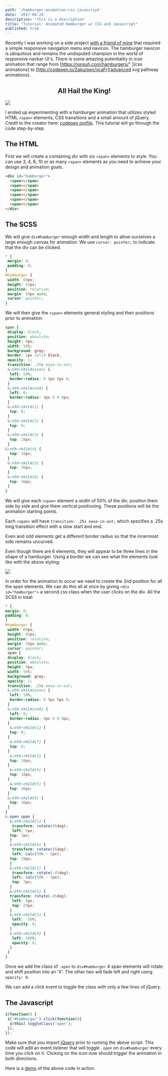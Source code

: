 ```yaml
---
path: '/hamburger-animation-css-javascript'
date: '2017-04-24'
description: 'this is a description'
title: "Tutorial: Animated Hamburger w/ CSS and Javascript"
published: true
---
```


Recently I was working on a side project <a href="http://steveafrost.com">with a friend of mine</a> that required a simple responsive navigation menu and navicon. The hamburger navicon is ubiquitous and remains the undisputed champion in the world of responsive navbar UI's. There is some amazing potentiality in icon animation that range from [https://jonsuh.com/hamburgers/" ](css animations) to [http://codepen.io/Zaku/pen/vcaFr](advanced svg pathway animations).

<h2 style="text-align: center;">All Hail the King!</h2>

![](hamburger.png)

I ended up experimenting with a hamburger animation that utilizes styled HTML `<span>` elements, CSS transitions and a small amount of jQuery. Credit to the creator here: <a href="https://codepen.io/designcouch/">codepen profile</a>. This tutorial will go through the code step-by-step.

<h2>The HTML</h2>

First we will create a containing div with six `<span>` elements to style. You can use 3, 4, 8, 10 or as many `<span>` elements as you need to achieve your design and animation goals.

```html
<div id="hamburger">
  <span></span>
  <span></span>
  <span></span>
  <span></span>
  <span></span>
  <span></span>
</div>
```

<h2>The SCSS</h2>

We will give `div#hamburger` enough width and length to allow ourselves a large enough canvas for animation. We use `cursor: pointer;` to indicate that the div can be clicked.

```scss
* {
 margin: 0;
 padding: 0;
}
#hamburger {
 width: 60px;
 height: 45px;
 position: relative;
 margin: 50px auto;
 cursor: pointer;
}
```

We will then give the `<span>` elements general styling and their positions prior to animation:

```scss
span {
 display: block;
 position: absolute;
 height: 9px;
 width: 50%;
 background: grey;
 border: 1px solid black;
 opacity: 1;
 transition: .25s ease-in-out;
 &:nth-child(even) {
  left: 50%;
  border-radius: 0 9px 9px 0;
 }
 &:nth-child(odd) {
  left: 0;
  border-radius: 9px 0 0 9px;
 }
 &:nth-child(1) {
  top: 0;
 }
 &:nth-child(2) {
  top: 0;
 }
 &:nth-child(3) {
  top: 18px;
 }
&:nth-child(4) {
  top: 18px;
 }
 &:nth-child(5) {
  top: 36px;
 }
 &:nth-child(6) {
  top: 36px;
 }
}
```

We will give each `<span>` element a width of 50% of the div, position them side by side and give them vertical positioning. These positions will be the animation starting points.

Each `<span>` will have `transition: .25s ease-in-out;` which specifies a .25s long transition effect with a slow start and end.

Even and odd elements get a different border radius so that the innermost side remains uncurved.

Even though there are 6 elements, they will appear to be three lines in the shape of a hamburger. Using a border we can see what the elements look like with the above styling:

![](hamburger_border.png)

In order for the animation to occur we need to create the 2nd position for all the span elements. We can do this all at once by giving `<div id="hamburger">` a second css class when the user clicks on the div. All the SCSS in total:

```scss
* {
margin: 0;
padding: 0;
}
#hamburger {
 width: 60px;
 height: 45px;
 position: relative;
 margin: 50px auto;
 cursor: pointer;
 span {
 display: block;
 position: absolute;
 height: 9px;
 width: 50%;
 background: grey;
 opacity: 1;
 transition: .25s ease-in-out;
 &:nth-child(even) {
  left: 50%;
  border-radius: 0 9px 9px 0;
 }
 &:nth-child(odd) {
  left: 0;
  border-radius: 9px 0 0 9px;
 }
  &:nth-child(1) {
  top: 0;
 }
  &:nth-child(2) {
  top: 0;
 }
  &:nth-child(3) {
  top: 18px;
 }
  &:nth-child(4) {
  top: 18px;
 }
  &:nth-child(5) {
  top: 36px;
 }
 &:nth-child(6) {
  top: 36px;
 }
}
&.open span {
  &:nth-child(1) {
   transform: rotate(45deg);
   left: 5px;
  top: 7px;
  }
  &:nth-child(6) {
   transform: rotate(45deg);
   left: calc(50% - 5px);
  top: 29px;
  }
  &:nth-child(2) {
   transform: rotate(-45deg);
   left: calc(50% - 5px);
   top: 7px;
  }
  &:nth-child(5) {
  transform: rotate(-45deg);
   left: 5px;
   top: 29px;
  }
  &:nth-child(3) {
   left: -50%;
   opacity: 0;
  }
  &:nth-child(4) {
   left: 100%;
   opacity: 0;
  }
 }
}
```

Once we add the class of `.open` to `div#hamburger` 4 span elements will rotate and shift position into an 'X'. The other two will fade left and right using `opacity: 0`.

We can add a click event to toggle the class with only a few lines of jQuery.

<h2>The Javascript</h2>

```javascript
$(function() {
 $('#hamburger').click(function(){
  $(this).toggleClass('open');
 });
});
```

Make sure that you import [jQuery](https://code.jquery.com/) prior to running the above script. This code will add an event listener that will toggle `.open` on `div#hamburger` every time you click on it. Clicking on the icon now should trigger the animation in both directions.

Here is a [demo](https://codepen.io/jbitar/pen/LybOEE) of the above code in action.

